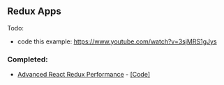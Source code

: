 
## Redux Apps

Todo:

- code this example: https://www.youtube.com/watch?v=3sjMRS1gJys

### Completed:

- [Advanced React Redux Performance](https://www.youtube.com/watch?v=7pO3563Qi1Y) - [[Code]](https://github.com/joshribakoff/redux-10000-todos)
